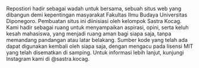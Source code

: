 Repostiori hadir sebagai wadah untuk bersama, sebuah situs web yang dibangun demi kepentingan masyarakat Fakultas Ilmu Budaya Universitas Diponegoro. Pembuatan situs ini diinisiasi oleh kelompok Sastra Kocag. Kami hadir sebagai ruang untuk menyampaikan aspirasi, opini, serta keluh kesah mahasiswa, yang menjadi ruang aman bagi siapa saja, tanpa memandang pandangan atau latar belakang. Sumber kode yang telah ada dapat digunakan kembali oleh siapa saja, dengan mengacu pada lisensi MIT yang telah disematkan di samping. Untuk informasi lebih lanjut, kunjungi Instagram kami di @sastra.kocag.
